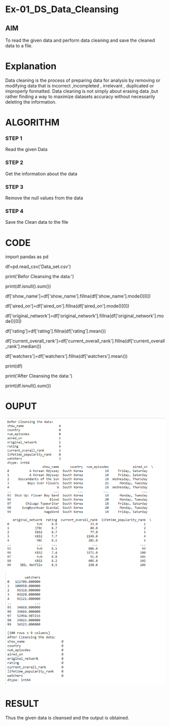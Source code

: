 # Ex-01_DS_Data_Cleansing


## AIM
To read the given data and perform data cleaning and save the cleaned data to a file. 

# Explanation
Data cleaning is the process of preparing data for analysis by removing or modifying data that is incorrect ,incompleted , irrelevant , duplicated or improperly formatted. 
Data cleaning is not simply about erasing data ,but rather finding a way to maximize datasets accuracy without necessarily deleting the information. 

# ALGORITHM
### STEP 1
Read the given Data
### STEP 2
Get the information about the data
### STEP 3
Remove the null values from the data
### STEP 4
Save the Clean data to the file


# CODE

import pandas as pd 

df=pd.read_csv('Data_set.csv')

print('Befor Cleansing the data:')

print(df.isnull().sum())

df['show_name']=df['show_name'].fillna(df['show_name'].mode()[0])

df['aired_on']=df['aired_on'].fillna(df['aired_on'].mode()[0])

df['original_network']=df['original_network'].fillna(df['original_network'].mode()[0])

df['rating']=df['rating'].fillna(df['rating'].mean())

df['current_overall_rank']=df['current_overall_rank'].fillna(df['current_overall_rank'].median())

df['watchers']=df['watchers'].fillna(df['watchers'].mean())

print(df)

print('After Cleansing the data:')

print(df.isnull().sum())

# OUPUT
![outout](EX1(1).png)
![output](EX1(2).png)
# RESULT
Thus the given data is cleansed and the output is obtained.